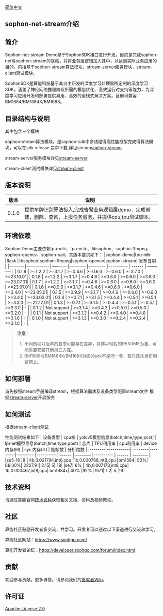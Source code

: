 [简体中文](./README.md)
## sophon-net-stream介绍

## 简介
Sophon-net-stream Demo基于SophonSDK接口进行开发，目的是完成sophon-net与sophon-stream的联动，并将业务层逻辑加入其中，以达到实际业务应用的目的。包括基于sophon-stream算法模块，stream-server服务模块，stream-client测试模块。

SophonSDK是算能科技基于其自主研发的深度学习处理器所定制的深度学习SDK，涵盖了神经网络推理阶段所需的模型优化、高效运行时支持等能力，为深度学习应用开发和部署提供易用、高效的全栈式解决方案。目前可兼容BM1684/BM1684X/BM1688。

## 目录结构与说明

其中包含三个模块

sophon-stream算法模块，是sophon-sdk中多线程得高性能框架完成得算法模块，可以在sdk release 包中下载,详见stream[sophon-stream](./sophon-stream/README.md)

stream-server服务模块详见[stream-server](./stream-server/README.md)

stream-client测试模块详见[stream-client](./stream-client/README.md)
## 版本说明
| 版本    | 说明 | 
|--------|------------|
|0.1.0 |提供车牌识别算法接入,完成告警业务逻辑层demo，完成创建，删除，查询，上报任务服务，并提供cpu,tpu测试脚本。|
## 环境依赖
Sophon Demo主要依赖tpu-mlir、tpu-nntc、libsophon、sophon-ffmpeg、sophon-opencv、sophon-sail，其版本要求如下：
|sophon-demo|tpu-mlir |flask  |libsophon|sophon-ffmpeg|sophon-opencv|sophon-stream| 发布日期   |
|--------|------------| --------|---------|---------    |----------   | ------    | --------  |
| 0.1.9 | >=1.2.2     | >=3.1.7 | >=0.4.6 | >=0.6.0     | >=0.6.0     | >=3.7.0   | >=23.10.01|
| 0.1.8 | >=1.2.2     | >=3.1.7 | >=0.4.6 | >=0.6.0     | >=0.6.0     | >=3.6.0   | >=23.07.01|
| 0.1.7 | >=1.2.2     | >=3.1.7 | >=0.4.6 | >=0.6.0     | >=0.6.0     | >=3.6.0   | >=23.07.01|
| 0.1.6 | >=0.9.9     | >=3.1.7 | >=0.4.6 | >=0.6.0     | >=0.6.0     | >=3.4.0   | >=23.05.01|
| 0.1.5 | >=0.9.9     | >=3.1.7 | >=0.4.6 | >=0.6.0     | >=0.6.0     | >=3.4.0   | >=23.03.01|
| 0.1.4 | >=0.7.1     | >=3.1.5 | >=0.4.4 | >=0.5.1     | >=0.5.1     | >=3.3.0   | >=22.12.01|
| 0.1.3 | >=0.7.1     | >=3.1.5 | >=0.4.4 | >=0.5.1     | >=0.5.1     | >=3.3.0   |    -      |
| 0.1.2 | Not support | >=3.1.4 | >=0.4.3 | >=0.5.0     | >=0.5.0     | >=3.2.0   |    -      |
| 0.1.1 | Not support | >=3.1.3 | >=0.4.2 | >=0.4.0     | >=0.4.0     | >=3.1.0   |    -      |
| 0.1.0 | Not support | >=3.1.3 | >=0.3.0 | >=0.2.4     | >=0.2.4     | >=3.1.0   |    -      |
> **注意**：
> 1. 不同例程对版本的要求可能存在差异，具体以例程的README为准，可能需要安装其他第三方库。
> 2. BM1688与BM1684X/BM1684对应的sdk不是同一套，暂时还未发布到官网上。

## 如何部署
首先按照stream手册编译stream，根据算法需求及设备类型配置stream文件
根据[stream-server](./stream-server/README.md)开启服务

## 如何测试
根据[stream-client](./stream-client/README.md)测试

性能测试结果如下
| 设备类型 | cpu核 |	yolov5模型信息(batch,time,type,post)	| lprnet模型信息(batch,time,type,post) |	芯片 |	TPU利用率 |	cpu利用率 |	device 内存(M) | sys 内存(G) |	抽帧数 | 分析路数 |
|--------|------------| --------|---------|--------- |----------   | ------    | --------  |----------   | ------    | --------  |
|se5-16	|8	| 4b,0.021794,int8,cpu	|1b,0.000768,int8,cpu	|bm1684|	93%|	88.00%|	2227.91|	2.15|	5|	18|
|se7|	8%	| 4b,0.007178,int8,cpu|	1b,0.000467,int8,cpu|	bm1684x|	40%	|92%	|1671|	1.2|	5	|19|

## 技术资料

请通过算能官网[技术资料](https://developer.sophgo.com/site/index.html)获取相关文档、资料及视频教程。

## 社区

算能社区鼓励开发者多交流，共学习。开发者可以通过以下渠道进行交流和学习。

算能社区网站：https://www.sophgo.com/

算能开发者论坛：https://developer.sophgo.com/forum/index.html


## 贡献

欢迎参与贡献。更多详情，请参阅我们的[贡献者Wiki](./CONTRIBUTING_CN.md)。

## 许可证
[Apache License 2.0](./LICENSE)
